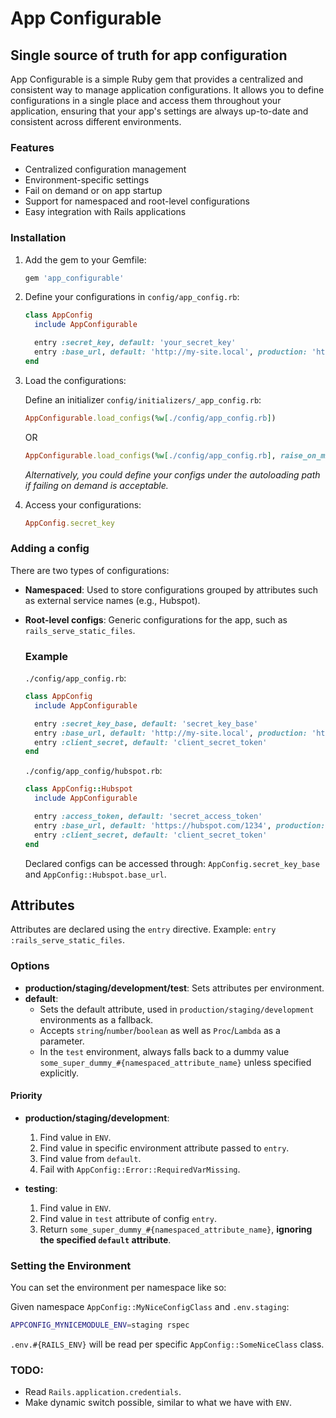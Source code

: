 # App Configurable

## Single source of truth for app configuration

App Configurable is a simple Ruby gem that provides a centralized and consistent way to manage application configurations. It allows you to define configurations in a single place and access them throughout your application, ensuring that your app's settings are always up-to-date and consistent across different environments.

### Features
- Centralized configuration management
- Environment-specific settings
- Fail on demand or on app startup
- Support for namespaced and root-level configurations
- Easy integration with Rails applications

### Installation
1. Add the gem to your Gemfile:
    ```ruby
    gem 'app_configurable'
    ```
2. Define your configurations in `config/app_config.rb`:
    ```ruby
    class AppConfig
      include AppConfigurable

      entry :secret_key, default: 'your_secret_key'
      entry :base_url, default: 'http://my-site.local', production: 'http://  my-site.io', staging: 'http://staging.my-site.io'
    end
    ```
3. Load the configurations:
    
    Define an initializer `config/initializers/_app_config.rb`:
    ```ruby
    AppConfigurable.load_configs(%w[./config/app_config.rb])
    ```
    OR
    ```ruby
    AppConfigurable.load_configs(%w[./config/app_config.rb], raise_on_missing: true) #  Fails on startup, reporting missing configs.
    ```
    *Alternatively, you could define your configs under the autoloading path if   failing on demand is acceptable.*

4. Access your configurations:
    ```ruby
    AppConfig.secret_key
    ```

### Adding a config
There are two types of configurations:
- **Namespaced**: Used to store configurations grouped by attributes such as external service names (e.g., Hubspot).
- **Root-level configs**: Generic configurations for the app, such as `rails_serve_static_files`.

  ### Example
  `./config/app_config.rb`:
  ```ruby
  class AppConfig
    include AppConfigurable

    entry :secret_key_base, default: 'secret_key_base'
    entry :base_url, default: 'http://my-site.local', production: 'http://  my-site.io', staging: 'http://staging.my-site.io'
    entry :client_secret, default: 'client_secret_token'
  end
  ```

  `./config/app_config/hubspot.rb`:
  ```ruby
  class AppConfig::Hubspot
    include AppConfigurable

    entry :access_token, default: 'secret_access_token'
    entry :base_url, default: 'https://hubspot.com/1234', production: 'https:// hubspot.com/4321'
    entry :client_secret, default: 'client_secret_token'
  end
  ```

  Declared configs can be accessed through: `AppConfig.secret_key_base` and   `AppConfig::Hubspot.base_url`.

## Attributes

Attributes are declared using the `entry` directive.
Example: `entry :rails_serve_static_files`.

### Options
- **production/staging/development/test**: Sets attributes per environment.
- **default**:
  - Sets the default attribute, used in `production/staging/development` environments as a fallback.
  - Accepts `string`/`number`/`boolean` as well as `Proc`/`Lambda` as a parameter.
  - In the `test` environment, always falls back to a dummy value `some_super_dummy_#{namespaced_attribute_name}` unless specified explicitly.

#### Priority
- **production/staging/development**:
  1. Find value in `ENV`.
  2. Find value in specific environment attribute passed to `entry`.
  3. Find value from `default`.
  4. Fail with `AppConfig::Error::RequiredVarMissing`.

- **testing**:
  1. Find value in `ENV`.
  2. Find value in `test` attribute of config `entry`.
  3. Return `some_super_dummy_#{namespaced_attribute_name}`, **ignoring the specified `default` attribute**.

### Setting the Environment
You can set the environment per namespace like so:

Given namespace `AppConfig::MyNiceConfigClass` and `.env.staging`:

```bash
APPCONFIG_MYNICEMODULE_ENV=staging rspec
```

`.env.#{RAILS_ENV}` will be read per specific `AppConfig::SomeNiceClass` class.

### TODO:

- Read `Rails.application.credentials`.
- Make dynamic switch possible, similar to what we have with `ENV`.